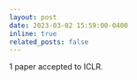 ```yaml
---
layout: post
date: 2023-03-02 15:59:00-0400
inline: true
related_posts: false
---
```


1 paper accepted to ICLR.
